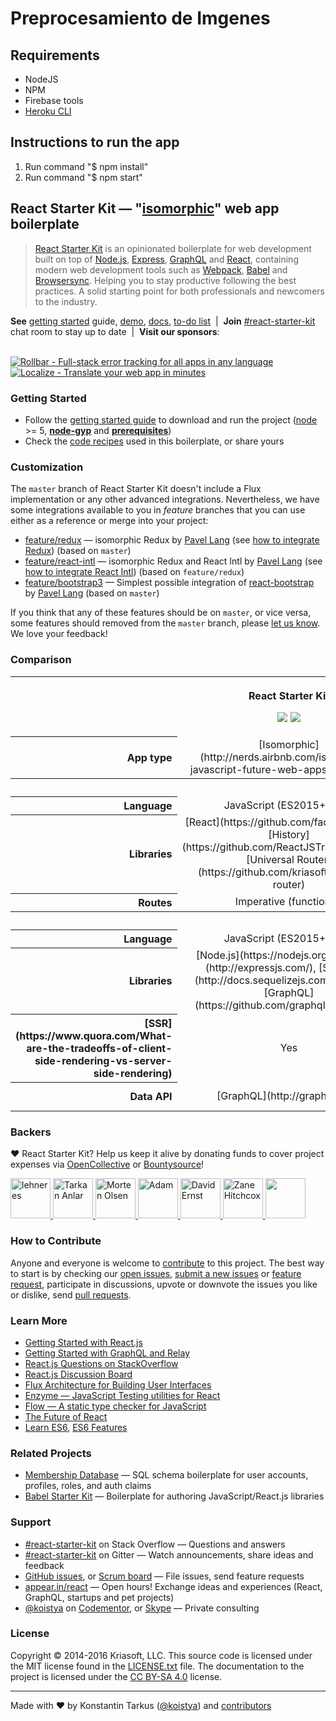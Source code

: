 # Preprocesamiento de Imgenes #

## Requirements ##
* NodeJS
* NPM
* Firebase tools
* [Heroku CLI](https://devcenter.heroku.com/articles/heroku-cli)

## Instructions to run the app
1. Run command "$ npm install"
2. Run command "$ npm start"


## React Starter Kit — "[isomorphic](http://nerds.airbnb.com/isomorphic-javascript-future-web-apps/)" web app boilerplate

> [React Starter Kit](https://www.reactstarterkit.com) is an opinionated
> boilerplate for web development built on top of [Node.js](https://nodejs.org/),
> [Express](http://expressjs.com/), [GraphQL](http://graphql.org/) and
> [React](https://facebook.github.io/react/), containing modern web development
> tools such as [Webpack](http://webpack.github.io/), [Babel](http://babeljs.io/)
> and [Browsersync](http://www.browsersync.io/). Helping you to stay productive
> following the best practices. A solid starting point for both professionals
> and newcomers to the industry.

**See** [getting started](./docs/getting-started.md) guide,
[demo](http://demo.reactstarterkit.com), [docs](https://github.com/kriasoft/react-starter-kit/tree/master/docs),
[to-do list](https://waffle.io/kriasoft/react-starter-kit) &nbsp;|&nbsp;
**Join** [#react-starter-kit](https://gitter.im/kriasoft/react-starter-kit) chat room to stay up to date &nbsp;|&nbsp;
**Visit our sponsors**:<br><br>

[![Rollbar - Full-stack error tracking for all apps in any language](https://dl.dropboxusercontent.com/u/16006521/react-starter-kit/rollbar.png)](https://rollbar.com/?utm_source=reactstartkit(github)&utm_medium=link&utm_campaign=reactstartkit(github)) &nbsp;&nbsp;
[![Localize - Translate your web app in minutes](https://dl.dropboxusercontent.com/u/16006521/react-starter-kit/localize.png)](https://localizejs.com/?cid=802&utm_source=rsk)


### Getting Started

  * Follow the [getting started guide](./docs/getting-started.md) to download and run the project
    ([node](https://nodejs.org/) >= 5,
    **[node-gyp](https://github.com/nodejs/node-gyp#readme)**
    and **[prerequisites](https://github.com/nodejs/node-gyp#installation)**)
  * Check the [code recipes](./docs/recipes) used in this boilerplate, or share yours


### Customization

The `master` branch of React Starter Kit doesn't include a Flux implementation or any other
advanced integrations. Nevertheless, we have some integrations available to you in *feature*
branches that you can use either as a reference or merge into your project:

  * [feature/redux](https://github.com/kriasoft/react-starter-kit/tree/feature/redux) — isomorphic
    Redux by [Pavel Lang](https://github.com/langpavel)
    (see [how to integrate Redux](./docs/recipes/how-to-integrate-redux.md)) (based on `master`)
  * [feature/react-intl](https://github.com/kriasoft/react-starter-kit/tree/feature/react-intl) —
    isomorphic Redux and React Intl by [Pavel Lang](https://github.com/langpavel)
    (see [how to integrate React Intl](./docs/recipes/how-to-integrate-react-intl.md)) (based on `feature/redux`)
  * [feature/bootstrap3](https://github.com/kriasoft/react-starter-kit/tree/feature/bootstrap3) —
    Simplest possible integration of [react-bootstrap](https://react-bootstrap.github.io/)
    by [Pavel Lang](https://github.com/langpavel) (based on `master`)

If you think that any of these features should be on `master`, or vice versa, some features should
removed from the `master` branch, please [let us know](https://gitter.im/kriasoft/react-starter-kit).
We love your feedback!


### Comparison

<table width="100%">

<tbody>

<tr>

<th> </th>

<th>

React Starter Kit

[![](https://img.shields.io/github/stars/kriasoft/react-starter-kit.svg?style=social&label=~react-starter-kit)](https://github.com/kriasoft/react-starter-kit) [![](https://img.shields.io/twitter/follow/ReactStarter.svg?style=social&label=@ReactStarter)](https://twitter.com/ReactStarter)</th>

<th>

React Static Boilerplate

[![](https://img.shields.io/github/stars/kriasoft/react-static-boilerplate.svg?style=social&label=~react-static-boilerplate)](https://github.com/kriasoft/react-static-boilerplate) [![](https://img.shields.io/twitter/follow/ReactStatic.svg?style=social&label=@ReactStatic)](https://twitter.com/ReactStatic)</th>

<th>

ASP.NET Core Starter Kit

[![](https://img.shields.io/github/stars/kriasoft/aspnet-starter-kit.svg?style=social&label=~aspnet-starter-kit)](https://github.com/kriasoft/aspnet-starter-kit) [![](https://img.shields.io/twitter/follow/dotnetreact.svg?style=social&label=@dotnetreact)](https://twitter.com/dotnetreact)</th>

</tr>

<tr>

<th align="right">App type</th>

<td align="center">[Isomorphic](http://nerds.airbnb.com/isomorphic-javascript-future-web-apps/) (universal)</td>

<td align="center">[Single-page application](https://en.wikipedia.org/wiki/Single-page_application)</td>

<td align="center">[Single-page application](https://en.wikipedia.org/wiki/Single-page_application)</td>

</tr>

<tr>

<th colspan="4">Frontend</th>

</tr>

<tr>

<th align="right">Language</th>

<td align="center">JavaScript (ES2015+, JSX)</td>

<td align="center">JavaScript (ES2015+, JSX)</td>

<td align="center">JavaScript (ES2015+, JSX)</td>

</tr>

<tr>

<th align="right">Libraries</th>

<td align="center">[React](https://github.com/facebook/react), [History](https://github.com/ReactJSTraining/history), [Universal Router](https://github.com/kriasoft/universal-router)</td>

<td align="center">[React](https://github.com/facebook/react), [History](https://github.com/ReactJSTraining/history), [Redux](https://github.com/reactjs/redux)</td>

<td align="center">[React](https://github.com/facebook/react), [History](https://github.com/ReactJSTraining/history), [Redux](https://github.com/reactjs/redux)</td>

</tr>

<tr>

<th align="right">Routes</th>

<td align="center">Imperative (functional)</td>

<td align="center">Declarative</td>

<td align="center">Declarative, cross-stack</td>

</tr>

<tr>

<th colspan="4">Backend</th>

</tr>

<tr>

<th align="right">Language</th>

<td align="center">JavaScript (ES2015+, JSX)</td>

<td align="center">n/a</td>

<td align="center">C#, F#</td>

</tr>

<tr>

<th align="right">Libraries</th>

<td align="center">[Node.js](https://nodejs.org), [Express](http://expressjs.com/), [Sequelize](http://docs.sequelizejs.com/en/latest/),  
[GraphQL](https://github.com/graphql/graphql-js)</td>

<td align="center">n/a</td>

<td align="center">[ASP.NET Core](https://docs.asp.net/en/latest/), [EF Core](https://ef.readthedocs.io/en/latest/),  
[ASP.NET Identity](https://docs.asp.net/en/latest/security/authentication/identity.html)</td>

</tr>

<tr>

<th align="right">[SSR](https://www.quora.com/What-are-the-tradeoffs-of-client-side-rendering-vs-server-side-rendering)</th>

<td align="center">Yes</td>

<td align="center">n/a</td>

<td align="center">n/a</td>

</tr>

<tr>

<th align="right">Data API</th>

<td align="center">[GraphQL](http://graphql.org/)</td>

<td align="center">n/a</td>

<td align="center">[Web API](https://docs.asp.net/en/latest/tutorials/first-web-api.html)</td>

</tr>

</tbody>

</table>


### Backers

♥ React Starter Kit? Help us keep it alive by donating funds to cover project
expenses via [OpenCollective](https://opencollective.com/react-starter-kit) or
[Bountysource](https://salt.bountysource.com/teams/react-starter-kit)!

<a href="http://www.nekst.me/" target="_blank" title="lehneres">
  <img src="https://github.com/lehneres.png?size=64" width="64" height="64" alt="lehneres">
</a>
<a href="http://www.vidpanel.com/" target="_blank" title="Tarkan Anlar">
  <img src="https://github.com/tarkanlar.png?size=64" width="64" height="64" alt="Tarkan Anlar">
</a>
<a href="https://morten.olsen.io/" target="_blank" title="Morten Olsen">
  <img src="https://github.com/mortenolsendk.png?size=64" width="64" height="64" alt="Morten Olsen">
</a>
<a href="https://twitter.com/adamthomann" target="_blank" title="Adam">
  <img src="https://github.com/athomann.png?size=64" width="64" height="64" alt="Adam">
</a>
<a href="http://dsernst.com/" target="_blank" title="David Ernst">
  <img src="https://github.com/dsernst.png?size=64" width="64" height="64" alt="David Ernst">
</a>
<a href="http://zanehitchcox.com/" target="_blank" title="Zane Hitchcox">
  <img src="https://github.com/zwhitchcox.png?size=64" width="64" height="64" alt="Zane Hitchcox">
</a>
<a href="https://opencollective.com/react-starter-kit" target="_blank">
  <img src="https://opencollective.com/static/images/become_backer.svg" width="64" height="64" alt="">
</a>


### How to Contribute

Anyone and everyone is welcome to [contribute](CONTRIBUTING.md) to this project. The best way to
start is by checking our [open issues](https://github.com/kriasoft/react-starter-kit/issues),
[submit a new issues](https://github.com/kriasoft/react-starter-kit/issues/new?labels=bug) or
[feature request](https://github.com/kriasoft/react-starter-kit/issues/new?labels=enhancement),
participate in discussions, upvote or downvote the issues you like or dislike, send [pull
requests](CONTRIBUTING.md#pull-requests).


### Learn More

  * [Getting Started with React.js](http://facebook.github.io/react/)
  * [Getting Started with GraphQL and Relay](https://quip.com/oLxzA1gTsJsE)
  * [React.js Questions on StackOverflow](http://stackoverflow.com/questions/tagged/reactjs)
  * [React.js Discussion Board](https://discuss.reactjs.org/)
  * [Flux Architecture for Building User Interfaces](http://facebook.github.io/flux/)
  * [Enzyme — JavaScript Testing utilities for React](http://airbnb.io/enzyme/)
  * [Flow — A static type checker for JavaScript](http://flowtype.org/)
  * [The Future of React](https://github.com/reactjs/react-future)
  * [Learn ES6](https://babeljs.io/docs/learn-es6/), [ES6 Features](https://github.com/lukehoban/es6features#readme)


### Related Projects

  * [Membership Database](https://github.com/membership/membership.db) — SQL schema boilerplate for user accounts, profiles, roles, and auth claims
  * [Babel Starter Kit](https://github.com/kriasoft/babel-starter-kit) — Boilerplate for authoring JavaScript/React.js libraries


### Support

  * [#react-starter-kit](http://stackoverflow.com/questions/tagged/react-starter-kit) on Stack Overflow — Questions and answers
  * [#react-starter-kit](https://gitter.im/kriasoft/react-starter-kit) on Gitter — Watch announcements, share ideas and feedback
  * [GitHub issues](https://github.com/kriasoft/react-starter-kit/issues), or [Scrum board](https://waffle.io/kriasoft/react-starter-kit) — File issues, send feature requests
  * [appear.in/react](https://appear.in/react) — Open hours! Exchange ideas and experiences (React, GraphQL, startups and pet projects)
  * [@koistya](https://twitter.com/koistya) on [Codementor](https://www.codementor.io/koistya), or [Skype](http://hatscripts.com/addskype?koistya) — Private consulting

### License

Copyright © 2014-2016 Kriasoft, LLC. This source code is licensed under the MIT
license found in the [LICENSE.txt](https://github.com/kriasoft/react-starter-kit/blob/master/LICENSE.txt)
file. The documentation to the project is licensed under the
[CC BY-SA 4.0](http://creativecommons.org/licenses/by-sa/4.0/) license.

---
Made with ♥ by Konstantin Tarkus ([@koistya](https://twitter.com/koistya)) and [contributors](https://github.com/kriasoft/react-starter-kit/graphs/contributors)
